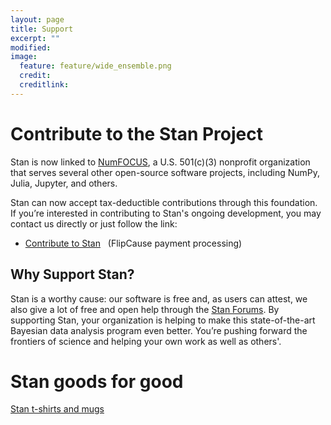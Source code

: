 ```yaml
---
layout: page
title: Support
excerpt: ""
modified:
image:
  feature: feature/wide_ensemble.png
  credit:
  creditlink:
---
```


# Contribute to the Stan Project

Stan is now linked to [NumFOCUS](http://numfocus.org/), a
U.S. 501(c)(3) nonprofit organization that serves several other
open-source software projects, including NumPy, Julia, Jupyter, and
others.

Stan can now accept tax-deductible contributions through this
foundation. If you’re interested in contributing to Stan's ongoing
development, you may contact us directly or just follow the link:&nbsp;

* <p>
  <a href="https://www.flipcause.com/widget/give_now/NTU3Ng==">Contribute
  to Stan</a> &nbsp;
  <span class="note">(FlipCause payment processing)</span>
  </p>

## Why Support Stan?

Stan is a worthy cause: our software is free and, as users can attest,
we also give a lot of free and open help through the
[Stan Forums](http://discourse.mc-stan.org). By supporting Stan, your
organization is helping to make this state-of-the-art Bayesian data
analysis program even better. You’re pushing forward the frontiers of
science and helping your own work as well as others'.

# Stan goods for good

[Stan t-shirts and mugs](/shop)

